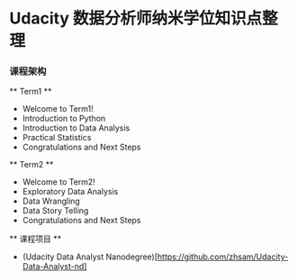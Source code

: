 # Udacity 数据分析师纳米学位知识点整理

### 课程架构
** Term1 **
- Welcome to Term1!
- Introduction to Python
- Introduction to Data Analysis
- Practical Statistics
- Congratulations and Next Steps

** Term2 **
- Welcome to Term2!
- Exploratory Data Analysis
- Data Wrangling
- Data Story Telling
- Congratulations and Next Steps

** 课程项目 **
- (Udacity Data Analyst Nanodegree)[https://github.com/zhsam/Udacity-Data-Analyst-nd]
